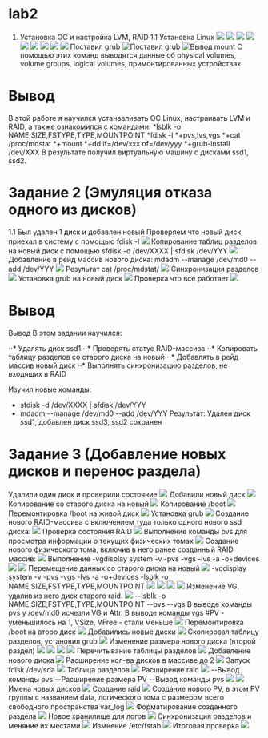 # lab2
1. Установка ОС и настройка LVM, RAID
1.1 Установка Linux
![](screens/VirtualBox_Raid_26_03_2019_16_55_33.png)
![](screens/VirtualBox_raid_06_04_2019_10_53_40.png)
![](screens/VirtualBox_raid_06_04_2019_10_58_16.png)
![](screens/VirtualBox_raid_06_04_2019_11_02_44.png)
![](screens/VirtualBox_raid_06_04_2019_11_08_35.png)
![](screens/VirtualBox_raid_06_04_2019_11_09_12.png)
![](screens/VirtualBox_raid_06_04_2019_11_12_23.png)
![](screens/VirtualBox_raid_06_04_2019_11_16_37.png)
![](screens/VirtualBox_raid_06_04_2019_11_17_06.png)
Поставил grub
![](screens/VirtualBox_raid_06_04_2019_11_29_23.png "Поставил grub")
![](screens/VirtualBox_raid_06_04_2019_11_29_49.png "Вывод mount")
С помощью этих команд выводятся данные об physical volumes, volume groups, logical volumes, примонтированных устройствах.
# Вывод
В этой работе я научился устанавливать ОС Linux, настраивать LVM и RAID, а также ознакомился с командами: 
*lsblk -o NAME,SIZE,FSTYPE,TYPE,MOUNTPOINT
*fdisk -l
*+pvs,lvs,vgs
*+cat /proc/mdstat
*+mount
*+dd if=/dev/xxx of=/dev/yyy
*+grub-install /dev/XXX
В результате получил виртуальную машину с дисками ssd1, ssd2.

# Задание 2 (Эмуляция отказа одного из дисков)
1.1 Был удален 1 диск и добавлен новый
Проверяем что новый диск приехал в систему с помощью fdisk -l
![](https://github.com/badpocyk/lab2/blob/master/screens/2.PNG?raw=true)
Копирование таблиц разделов на новый диск с помощью sfdisk -d /dev/XXXX | sfdisk /dev/YYY
![](https://github.com/badpocyk/lab2/blob/master/screens/3.PNG?raw=true)
Добавление в рейд массив нового диска: mdadm --manage /dev/md0 --add /dev/YYY 
![](https://github.com/badpocyk/lab2/blob/master/screens/5.PNG?raw=true)
Результат cat /proc/mdstat/
![](https://github.com/badpocyk/lab2/blob/master/screens/6.PNG?raw=true)
Синхронизация разделов 
![](https://github.com/badpocyk/lab2/blob/master/screens/7.PNG?raw=true)
Установка grub на новый диск
![](https://github.com/badpocyk/lab2/blob/master/screens/8.PNG?raw=true)
Проверка что все работает
![](https://github.com/badpocyk/lab2/blob/master/screens/9.PNG?raw=true)

# Вывод
Вывод
В этом задании научился:

⋅⋅* Удалять диск ssd1
⋅⋅* Проверять статус RAID-массива
⋅⋅* Копировать таблицу разделов со старого диска на новый
⋅⋅* Добавлять в рейд массив новый диск
⋅⋅* Выполнять синхронизацию разделов, не входящих в RAID

Изучил новые команды:

* sfdisk -d /dev/XXXX | sfdisk /dev/YYY
* mdadm --manage /dev/md0 --add /dev/YYY
Результат: Удален диск ssd1, добавлен диск ssd3, ssd2 сохранен

# Задание 3 (Добавление новых дисков и перенос раздела)
Удалили один диск и проверили состояние
![](https://github.com/badpocyk/lab2/blob/master/screens/21.PNG?raw=true)
Добавили новый диск
![](https://github.com/badpocyk/lab2/blob/master/screens/22.PNG?raw=true)
Копирование со старого диска на новый
![](https://github.com/badpocyk/lab2/blob/master/screens/23.PNG?raw=true)
Копирование /boot
![](https://github.com/badpocyk/lab2/blob/master/screens/24.PNG?raw=true)
Перемонтировка /boot на живой диск
![](https://github.com/badpocyk/lab2/blob/master/screens/26.PNG?raw=true)
Установка grub
![](https://github.com/badpocyk/lab2/blob/master/screens/27.PNG?raw=true)
Создание нового RAID-массива с включением туда только одного нового ssd диска: 
![](https://github.com/badpocyk/lab2/blob/master/screens/28.PNG?raw=true)
Проверка состояния RAID
![](https://github.com/badpocyk/lab2/blob/master/screens/29.PNG?raw=true)
Выполнение команды pvs для просмотра информации о текущих физических томах 
![](https://github.com/badpocyk/lab2/blob/master/screens/210.PNG?raw=true)
Создание нового физического тома, включив в него ранее созданный RAID массив: 
![](https://github.com/badpocyk/lab2/blob/master/screens/211.PNG?raw=true)
Выполнение -vgdisplay system -v
-pvs
-vgs
-lvs -a -o+devices
![](https://github.com/badpocyk/lab2/blob/master/screens/212.PNG?raw=true)
![](https://github.com/badpocyk/lab2/blob/master/screens/213.PNG?raw=true)
Перемещение данных со старого диска на новый 
![](https://github.com/badpocyk/lab2/blob/master/screens/214.PNG?raw=true)
-vgdisplay system -v
-pvs
-vgs
-lvs -a -o+devices
-lsblk -o NAME,SIZE,FSTYPE,TYPE,MOUNTPOINT
![](https://github.com/badpocyk/lab2/blob/master/screens/214.PNG?raw=true)
![](https://github.com/badpocyk/lab2/blob/master/screens/215.PNG?raw=true)
![](https://github.com/badpocyk/lab2/blob/master/screens/216.PNG?raw=true)
![](https://github.com/badpocyk/lab2/blob/master/screens/217.PNG?raw=true)
Изменение VG, удалив из него диск старого raid. 
![](https://github.com/badpocyk/lab2/blob/master/screens/218.PNG?raw=true)
--lsblk -o NAME,SIZE,FSTYPE,TYPE,MOUNTPOINT
--pvs
--vgs
В выводе команды pvs у /dev/md0 исчезли VG и Attr. В выводе команды vgs #PV - уменьшилось на 1, VSize, VFree - стали меньше
![](https://github.com/badpocyk/lab2/blob/master/screens/219.PNG?raw=true)
Перемонтировка /boot на второ диск
![](https://github.com/badpocyk/lab2/blob/master/screens/220.PNG?raw=true)
Добавились новые диски
![](https://github.com/badpocyk/lab2/blob/master/screens/221.PNG?raw=true)
Скопировал таблицу разделов, установил grub
![](https://github.com/badpocyk/lab2/blob/master/screens/222.PNG?raw=true)
Изменение размера нового диска (второй раздел)
![](https://github.com/badpocyk/lab2/blob/master/screens/223.PNG?raw=true)
![](https://github.com/badpocyk/lab2/blob/master/screens/224.PNG?raw=true)
![](https://github.com/badpocyk/lab2/blob/master/screens/225.PNG?raw=true)
![](https://github.com/badpocyk/lab2/blob/master/screens/226.PNG?raw=true)
Перечитывание таблицы разделов
![](https://github.com/badpocyk/lab2/blob/master/screens/227.PNG?raw=true)
Добавление нового диска
![](https://github.com/badpocyk/lab2/blob/master/screens/228.PNG?raw=true)
Расширение кол-ва дисков в массиве до 2
![](https://github.com/badpocyk/lab2/blob/master/screens/229.PNG?raw=true)
Запуск fdisk /dev/sda
![](https://github.com/badpocyk/lab2/blob/master/screens/230.PNG?raw=true)
Таблица разделов
![](https://github.com/badpocyk/lab2/blob/master/screens/231.PNG?raw=true)
Расширение raid
![](https://github.com/badpocyk/lab2/blob/master/screens/232.PNG?raw=true)
--Вывод команды pvs
--Расширение размера PV
--Вывод команды pvs 
![](https://github.com/badpocyk/lab2/blob/master/screens/233.PNG?raw=true)
![](https://github.com/badpocyk/lab2/blob/master/screens/234.PNG?raw=true)
Имена новых дисков
![](https://github.com/badpocyk/lab2/blob/master/screens/235.PNG?raw=true)
Создание raid
![](https://github.com/badpocyk/lab2/blob/master/screens/236.PNG?raw=true)
Создание нового PV, в этом PV группы с названием data, логического тома с размером всего свободного пространства var_log 
![](https://github.com/badpocyk/lab2/blob/master/screens/237.PNG?raw=true)
Форматирование созданного раздела
![](https://github.com/badpocyk/lab2/blob/master/screens/238.PNG?raw=true)
Новое хранилище для логов
![](https://github.com/badpocyk/lab2/blob/master/screens/239.PNG?raw=true)
Синхронизация разделов и меняние их местами
![](https://github.com/badpocyk/lab2/blob/master/screens/240.PNG?raw=true)
Измнение /etc/fstab
![](https://github.com/badpocyk/lab2/blob/master/screens/241.PNG?raw=true)
Итоговая проверка
![](https://github.com/badpocyk/lab2/blob/master/screens/242.PNG?raw=true)





